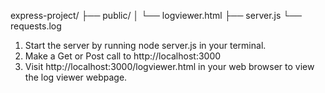 express-project/
├── public/
│   └── logviewer.html
├── server.js
└── requests.log


1. Start the server by running node server.js in your terminal.
2. Make a Get or Post call to http://localhost:3000
3. Visit http://localhost:3000/logviewer.html in your web browser to view the log viewer webpage.
